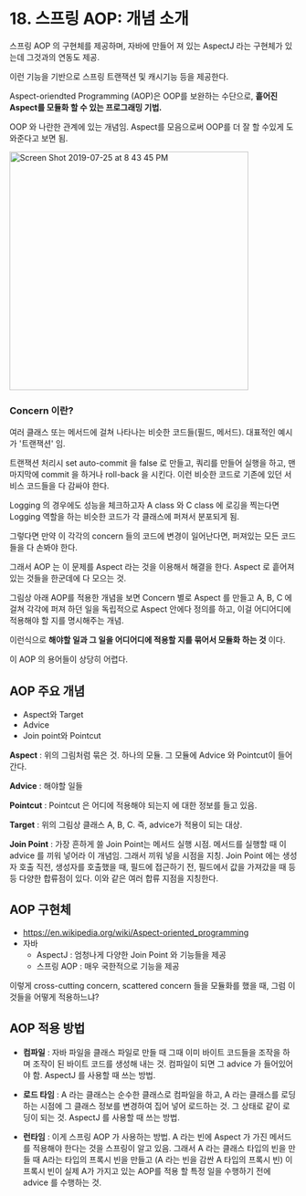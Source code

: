 # 18. 스프링 AOP: 개념 소개

스프링 AOP 의 구현체를 제공하며, 자바에 만들어 져 있는 AspectJ 라는 구현체가 있는데 그것과의 연동도 제공.

이런 기능을 기반으로 스프링 트랜잭션 및 캐시기능 등을 제공한다.

Aspect-oriendted Programming (AOP)은 OOP를 보완하는 수단으로, __흩어진 Aspect를 모듈화 할 수 있는 프로그래밍 기법.__

OOP 와 나란한 관계에 있는 개념임. Aspect를 모음으로써 OOP를 더 잘 할 수있게 도와준다고 보면 됨.

<img width="418" alt="Screen Shot 2019-07-25 at 8 43 45 PM" src="https://user-images.githubusercontent.com/35681772/61872001-2fa89300-af1d-11e9-890e-24d508f72002.png">

### Concern 이란? 

여러 클래스 또는 메서드에 걸쳐 나타나는 비슷한 코드들(필드, 메서드). 대표적인 예시가 '트랜잭션' 임.

트랜잭션 처리시 set auto-commit 을 false 로 만들고, 쿼리를 만들어 실행을 하고, 맨 마지막에 commit 을 하거나 roll-back 을 시킨다. 이런 비슷한 코드로 기존에 있던 서비스 코드들을 다 감싸야 한다.

Logging 의 경우에도 성능을 체크하고자 A class 와 C class 에 로깅을 찍는다면 Logging 역할을 하는 비슷한 코드가 각 클래스에 퍼져서 분포되게 됨.

그렇다면 만약 이 각각의 concern 들의 코드에 변경이 일어난다면, 퍼져있는 모든 코드들을 다 손봐야 한다.

그래서 AOP 는 이 문제를 Aspect 라는 것을 이용해서 해결을 한다. Aspect 로 흩어져 있는 것들을 한군데에 다 모으는 것.

그림상 아래 AOP를 적용한 개념을 보면 Concern 별로 Aspect 를 만들고 A, B, C 에 걸쳐 각각에 퍼져 하던 일을 독립적으로 Aspect 안에다 정의를 하고, 이걸 어디어디에 적용해야 할 지를 명시해주는 개념.

이런식으로 __해야할 일과 그 일을 어디어디에 적용할 지를 묶어서 모듈화 하는 것__ 이다.

이 AOP 의 용어들이 상당히 어렵다.

## AOP 주요 개념
 * Aspect와 Target
 * Advice
 * Join point와 Pointcut

__Aspect__ : 위의 그림처럼 묶은 것. 하나의 모듈. 그 모듈에 Advice 와 Pointcut이 들어간다.

__Advice__ : 해야할 일들

__Pointcut__ : Pointcut 은 어디에 적용해야 되는지 에 대한 정보를 들고 있음.

__Target__ : 위의 그림상 클래스 A, B, C. 즉, advice가 적용이 되는 대상.

__Join Point__ : 가장 흔하게 쓸 Join Point는 메서드 실행 시점. 메서드를 실행할 때 이 advice 를 끼워 넣어라 이 개념임. 그래서 끼워 넣을 시점을 지칭. Join Point 에는 생성자 호출 직전, 생성자를 호출했을 때, 필드에 접근하기 전, 필드에서 값을 가져갔을 때 등등 다양한 합류점이 있다. 이와 같은 여러 합류 지점을 지칭한다.

## AOP 구현체
 * https://en.wikipedia.org/wiki/Aspect-oriented_programming
 * 자바
    * AspectJ : 엄청나게 다양한 Join Point 와 기능들을 제공
    * 스프링 AOP : 매우 국한적으로 기능을 제공

이렇게 cross-cutting concern, scattered concern 들을 모듈화를 했을 때, 그럼 이것들을 어떻게 적용하느냐?

## AOP 적용 방법
 * __컴파일__ : 자바 파일을 클래스 파일로 만들 때 그때 이미 바이트 코드들을 조작을 하며 조작이 된 바이트 코드를 생성해 내는 것. 컴파일이 되면 그 advice 가 들어있어야 함. AspectJ 를 사용할 때 쓰는 방법.
 
 * __로드 타임__ : A 라는 클래스는 순수한 클래스로 컴파일을 하고, A 라는 클래스를 로딩하는 시점에 그 클래스 정보를 변경하여 집어 넣어 로드하는 것. 그 상태로 같이 로딩이 되는 것. AspectJ 를 사용할 때 쓰는 방법.
 
 * __런타임__ : 이게 스프링 AOP 가 사용하는 방법. A 라는 빈에 Aspect 가 가진 메서드를 적용해야 한다는 것을 스프링이 알고 있음. 그래서 A 라는 클래스 타입의 빈을 만들 때 A라는 타입의 프록시 빈을 만들고 (A 라는 빈을 감싼 A 타입의 프록시 빈) 이 프록시 빈이 실제 A가 가지고 있는 AOP를 적용 할 특정 일을 수행하기 전에 advice 를 수행하는 것.